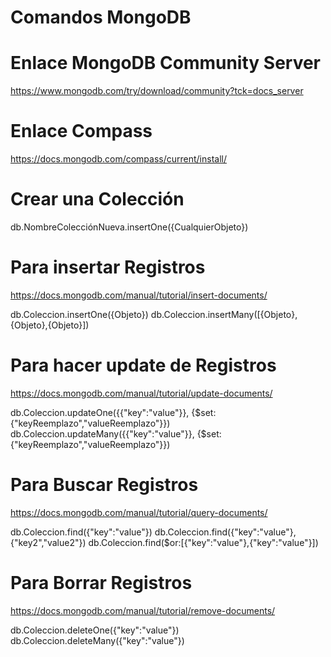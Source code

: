 # Comandos MongoDB

# Enlace MongoDB Community Server
https://www.mongodb.com/try/download/community?tck=docs_server

# Enlace Compass
https://docs.mongodb.com/compass/current/install/

# Crear una Colección
db.NombreColecciónNueva.insertOne({CualquierObjeto})

# Para insertar Registros
https://docs.mongodb.com/manual/tutorial/insert-documents/

db.Coleccion.insertOne({Objeto})
db.Coleccion.insertMany([{Objeto},{Objeto},{Objeto}])

# Para hacer update de Registros
https://docs.mongodb.com/manual/tutorial/update-documents/

db.Coleccion.updateOne({{"key":"value"}}, {$set: {"keyReemplazo","valueReemplazo"}})
db.Coleccion.updateMany({{"key":"value"}}, {$set: {"keyReemplazo","valueReemplazo"}})

# Para Buscar Registros
https://docs.mongodb.com/manual/tutorial/query-documents/

db.Coleccion.find({"key":"value"})
db.Coleccion.find({"key":"value"},{"key2","value2"})
db.Coleccion.find($or:[{"key":"value"},{"key":"value"}])

# Para Borrar Registros
https://docs.mongodb.com/manual/tutorial/remove-documents/

db.Coleccion.deleteOne({"key":"value"})
db.Coleccion.deleteMany({"key":"value"})

